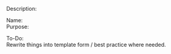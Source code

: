 Description:

Name:  
Purpose:  

To-Do:  
Rewrite things into template form / best practice where needed.
